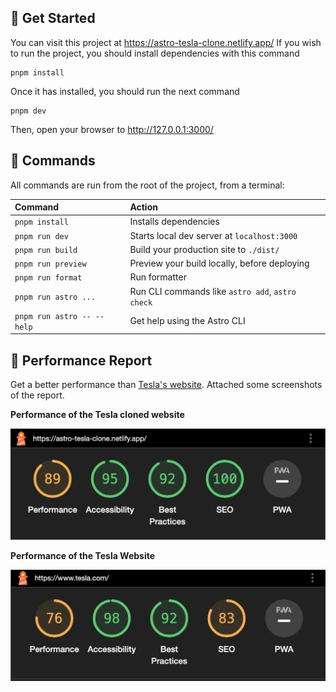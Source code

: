 ## 🚀 Get Started

You can visit this project at https://astro-tesla-clone.netlify.app/
If you wish to run the project, you should install dependencies with this command

```
pnpm install
```

Once it has installed, you should run the next command

```
pnpm dev
```

Then, open your browser to http://127.0.0.1:3000/

## 🧞 Commands

All commands are run from the root of the project, from a terminal:

| Command                    | Action                                           |
| :------------------------- | :----------------------------------------------- |
| `pnpm install`             | Installs dependencies                            |
| `pnpm run dev`             | Starts local dev server at `localhost:3000`      |
| `pnpm run build`           | Build your production site to `./dist/`          |
| `pnpm run preview`         | Preview your build locally, before deploying     |
| `pnpm run format`          | Run formatter                                    |
| `pnpm run astro ...`       | Run CLI commands like `astro add`, `astro check` |
| `pnpm run astro -- --help` | Get help using the Astro CLI                     |

## 👀 Performance Report

Get a better performance than [Tesla's website](https://www.tesla.com/). Attached some screenshots of the report.

**Performance of the Tesla cloned website**

<img src="./docs/astro-tesla-clone.png" width="540"/>

**Performance of the Tesla Website**

<img src="./docs/tesla-website.png" width="540"/>
